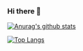 ### Hi there 👋

[![Anurag's github stats](https://github-readme-stats.vercel.app/api?username=d0whc3r&show_icons=true&count_private=true)](https://github.com/anuraghazra/github-readme-stats)

[![Top Langs](https://github-readme-stats.vercel.app/api/top-langs/?username=d0whc3r&layout=compact)](https://github.com/anuraghazra/github-readme-stats)
